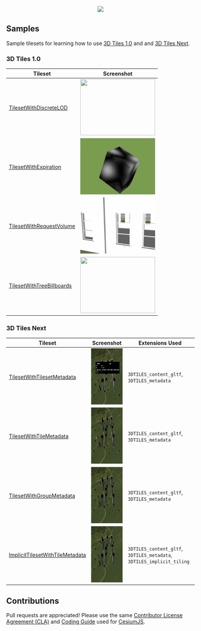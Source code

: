 <p align="center"><img src="https://github.com/CesiumGS/3d-tiles/blob/main/figures/Cesium3DTiles.png" /></p>


## Samples


Sample tilesets for learning how to use [3D Tiles 1.0](https://github.com/CesiumGS/3d-tiles) and  and [3D Tiles Next](https://github.com/CesiumGS/3d-tiles/tree/main/next).

### 3D Tiles 1.0

| Tileset | Screenshot |
| - | - |
| [TilesetWithDiscreteLOD](1.0/TilesetWithDiscreteLOD/README.md) | <img src="1.0/TilesetWithDiscreteLOD/screenshot/screenshot.gif" width="200" height="150"> |
| [TilesetWithExpiration](1.0/TilesetWithExpiration/README.md) | <img src="1.0/TilesetWithExpiration/screenshot/screenshot.gif" width="200" height="150"> |
| [TilesetWithRequestVolume](1.0/TilesetWithRequestVolume/README.md) | <img src="1.0/TilesetWithRequestVolume/screenshot/screenshot.gif" width="200" height="150"> |
| [TilesetWithTreeBillboards](1.0/TilesetWithTreeBillboards/README.md) | <img src="1.0/TilesetWithTreeBillboards/screenshot/screenshot.gif)" width="200" height="150"> |


### 3D Tiles Next

| Tileset | Screenshot | Extensions Used |
| - | - | - |
| [TilesetWithTilesetMetadata](next/TilesetWithTilesetMetadata/README.md) | <img src="next/TilesetWithTilesetMetadata/screenshot/TilesetWithTilesetMetadata.gif" width="300" height="150"> | `3DTILES_content_gltf`, `3DTILES_metadata`
| [TilesetWithTileMetadata](next/TilesetWithTileMetadata/README.md) | <img src="next/TilesetWithTileMetadata/screenshot/TilesetWithTileMetadata.gif" width="300" height="150"> |`3DTILES_content_gltf`, `3DTILES_metadata`
| [TilesetWithGroupMetadata](next/TilesetWithGroupMetadata/README.md) | <img src="next/TilesetWithGroupMetadata/screenshot/TilesetWithGroupMetadata.gif" width="300" height="150"> |`3DTILES_content_gltf`, `3DTILES_metadata`
| [ImplicitTilesetWithTileMetadata](next/ImplicitTilesetWithTileMetadata/README.md) | <img src="next/ImplicitTilesetWithTileMetadata/screenshot/ImplicitWithTileMetadata.gif" width="300" height="150"> | `3DTILES_content_gltf`, `3DTILES_metadata`, `3DTILES_implicit_tiling`

## Contributions

Pull requests are appreciated!  Please use the same [Contributor License Agreement (CLA)](https://github.com/CesiumGS/cesium/blob/main/CONTRIBUTING.md) and [Coding Guide](https://github.com/CesiumGS/cesium/blob/main/Documentation/Contributors/CodingGuide/README.md) used for [CesiumJS](https://cesium.com/cesiumjs/).
